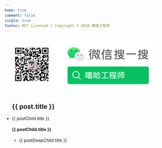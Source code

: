```yaml
---
home: true
comment: false
single: true
footer: MIT Licensed | Copyright © 2020 嘻哈工程师
---
```

<!-- TODO: 做一个可视化的分类展示 -->
  <div class="home">
    <img src="./.vuepress/img/wx.png" />
    <ul v-for="post in posts">
      <h2>{{ post.title }}</h2>
      <li v-for="postChild in post.child">
        <a v-if="postChild.href" :href="postChild.href">{{
          postChild.title
        }}</a>
        <div v-else>
          <h4>{{ postChild.title }}</h4>
          <ul>
            <li v-for="postDeepChild in postChild.child">
              <a :href="postDeepChild.href">{{ postDeepChild.title }}</a>
            </li>
          </ul>
        </div>
      </li>
    </ul>
  </div>
  
<script>
import categoryList from './.vuepress/config/category-auto.js'

export default {
  data() {
    return {
      posts: undefined //所有文章
    }
  },
  mounted() {
    this.posts = categoryList
    console.log(this.posts)
  },

  methods: {}
}
</script>

<style>
.home a:hover{
  text-decoration: underline;
}
</style>